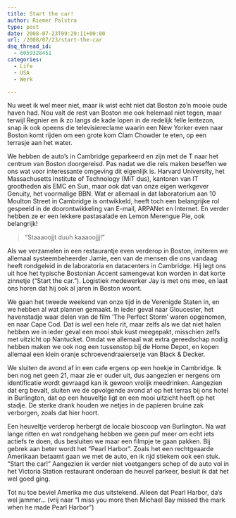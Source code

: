 ```yaml
---
title: Start the car!
author: Riemer Palstra
type: post
date: 2008-07-23T09:29:11+00:00
url: /2008/07/23/start-the-car
dsq_thread_id:
  - 6059328451
categories:
  - Life
  - USA
  - Werk

---
```

Nu weet ik wel meer niet, maar ik wist echt niet dat Boston zo&#8217;n mooie oude haven had. Nou valt de rest van Boston me ook helemaal niet tegen, maar terwijl Regnier en ik zo langs de kade lopen in de redelijk felle lentezon, snap ik ook opeens die televisiereclame waarin een New Yorker even naar Boston komt rijden om een grote kom Clam Chowder te eten, op een terrasje aan het water.

We hebben de auto&#8217;s in Cambridge geparkeerd en zijn met de T naar het centrum van Boston doorgereisd. Pas nadat we die reis maken beseffen we ons wat voor interessante omgeving dit eigenlijk is. Harvard University, het Massachusetts Institute of Technology (MiT dus), kantoren van IT grootheden als EMC en Sun, maar ook dat van onze eigen werkgever Genuity, het voormalige BBN. Wat er allemaal in dat laboratorium aan 10 Moulton Street in Cambridge is ontwikkeld, heeft toch een belangrijke rol gespeeld in de doorontwikkeling van E-mail, ARPANet en Internet. En verder hebben ze er een lekkere pastasalade en Lemon Merengue Pie, ook belangrijk!

> &#8220;Staaaoojjt duuh kaaaoojjj!&#8221; 

Als we verzamelen in een restaurantje even verderop in Boston, imiteren we allemaal systeembeheerder Jamie, een van de mensen die ons vandaag heeft rondgeleid in de laboratoria en datacenters in Cambridge. Hij legt ons uit hoe het typische Bostonian Accent samengevat kon worden in dat korte zinnetje (&#8220;Start the car.&#8221;). Logistiek medewerker Jay is met ons mee, en laat ons horen dat hij ook al jaren in Boston woont. 

We gaan het tweede weekend van onze tijd in de Verenigde Staten in, en we hebben al wat plannen gemaakt. In ieder geval naar Gloucester, het havenstadje waar delen van de film &#8216;The Perfect Storm&#8217; waren opgenomen, en naar Cape Cod. Dat is wel een hele rit, maar zelfs als we dat niet halen hebben we in ieder geval een mooi stuk kust meegepakt, misschien zelfs met uitzicht op Nantucket. Omdat we allemaal wat extra gereedschap nodig hebben maken we ook nog een tussenstop bij de Home Depot, en kopen allemaal een klein oranje schroevendraaiersetje van Black & Decker. 

We sluiten de avond af in een cafe ergens op een hoekje in Cambridge. Ik ben nog net geen 21, maar zie er ouder uit, dus aangezien er nergens om identificatie wordt gevraagd kan ik gewoon vrolijk meedrinken. Aangezien dat erg bevalt, sluiten we de opvolgende avond af op het terras bij ons hotel in Burlington, dat op een heuveltje ligt en een mooi uitzicht heeft op het stadje. De sterke drank houden we netjes in de papieren bruine zak verborgen, zoals dat hier hoort.

Een heuveltje verderop herbergt de locale bioscoop van Burlington. Na wat lange ritten en wat rondgehang hebben we geen puf meer om echt iets actiefs te doen, dus besluiten we maar een filmpje te gaan pakken. Bij gebrek aan beter wordt het &#8220;Pearl Harbor&#8221;. Zoals het een rechtgeaarde Amerikaan betaamt gaan we met de auto, en ik rijd stiekem ook een stuk. &#8220;Start the car!&#8221; Aangezien ik verder niet voetgangers schep of de auto vol in het Victoria Station restaurant onderaan de heuvel parkeer, besluit ik dat het wel goed ging.

Tot nu toe beviel Amerika me dus uitstekend. Alleen dat Pearl Harbor, da&#8217;s wel jammer&#8230; (vrij naar &#8220;I miss you more then Michael Bay missed the mark when he made Pearl Harbor&#8221;)